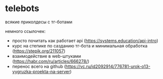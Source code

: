 # telebots
всякие приколдесы с тг-ботами

немного ссылочек:
- просто почитать как работает api (https://systems.education/api-intro)
- курс на степике по сазданию тг-бота и минимальная обработка (https://stepik.org/211057)
- взаимодействие в web-штуками (https://habr.com/ru/articles/666278/)
- перенос всего на github (https://vc.ru/id2092914/776781-urok-o13-vygruzka-proekta-na-server)
